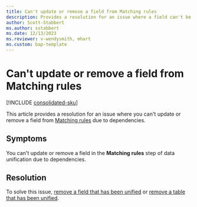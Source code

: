 ```yaml
---
title: Can't update or remove a field from Matching rules
description: Provides a resolution for an issue where a field can't be updated or removed from Matching rules in Microsoft Dynamics 365 Customer Insights - Data.
author: Scott-Stabbert
ms.author: sstabbert
ms.date: 12/13/2023
ms.reviewer: v-wendysmith, mhart
ms.custom: bap-template
---
```

# Can't update or remove a field from Matching rules

[!INCLUDE [consolidated-sku](../../includes/consolidated-sku.md)]

This article provides a resolution for an issue where you can't update or remove a field from [Matching rules](/dynamics365/customer-insights/data/data-unification-match-tables) due to dependencies.

## Symptoms

You can't update or remove a field in the **Matching rules** step of data unification due to dependencies.

## Resolution

To solve this issue, [remove a field that has been unified](/dynamics365/customer-insights/data/data-unification-update#remove-a-unified-field) or [remove a table that has been unified](/dynamics365/customer-insights/data/data-unification-update#remove-a-unified-table).

